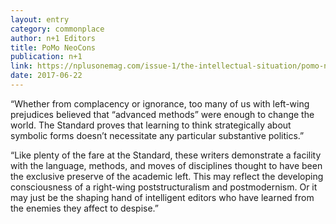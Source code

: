 ```yaml
---
layout: entry
category: commonplace
author: n+1 Editors
title: PoMo NeoCons
publication: n+1
link: https://nplusonemag.com/issue-1/the-intellectual-situation/pomo-neocons/
date: 2017-06-22
---
```


“Whether from complacency or ignorance, too many of us with left-wing prejudices believed that “advanced methods” were enough to change the world. The Standard proves that learning to think strategically about symbolic forms doesn’t necessitate any particular substantive politics.”

“Like plenty of the fare at the Standard, these writers demonstrate a facility with the language, methods, and moves of disciplines thought to have been the exclusive preserve of the academic left. This may reflect the developing consciousness of a right-wing poststructuralism and postmodernism. Or it may just be the shaping hand of intelligent editors who have learned from the enemies they affect to despise.”
